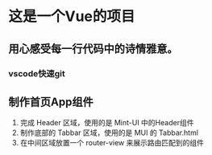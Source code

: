 # 这是一个Vue的项目
## 用心感受每一行代码中的诗情雅意。
### vscode快速git

## 制作首页App组件
1. 完成 Header 区域，使用的是 Mint-UI 中的Header组件
2. 制作底部的 Tabbar 区域，使用的是 MUI 的 Tabbar.html
3. 在中间区域放置一个 router-view 来展示路由匹配到的组件